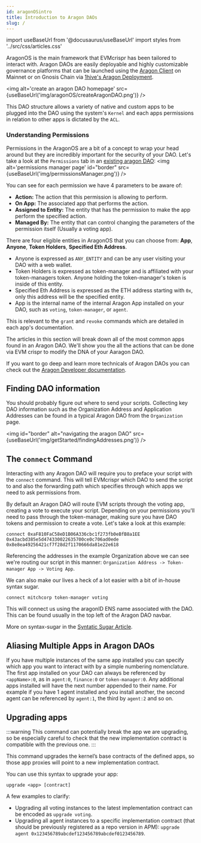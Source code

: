 ```yaml
---
id: aragonOSintro
title: Introduction to Aragon DAOs
slug: /
---
```

import useBaseUrl from '@docusaurus/useBaseUrl'
import styles from '../src/css/articles.css'

AragonOS is the main framework that EVMcrispr has been tailored to interact with. Aragon DAOs are easily deployable and highly customizable governance platforms that can be launched using the [Aragon Client](https://aragon.org/aragon-client) on Mainnet or on Gnosis Chain via [1hive's Aragon Deployment](https://aragon.1hive.org/#/).

<img alt='create an aragon DAO homepage' src={useBaseUrl('img/aragonOS/createAragonDAO.png')} />

This DAO structure allows a variety of native and custom apps to be plugged into the DAO using the system's `Kernel` and each apps permissions in relation to other apps is dictated by the `ACL`.

### Understanding Permissions

Permissions in the AragonOS are a bit of a concept to wrap your head around but they are incredibly important for the security of your DAO. Let's take a look at the `Permissions` tab in an [existing aragon DAO](https://xdai.aragon.blossom.software/#/evmcrisprexampledao/permissions/):
<img alt='permissions manager page' id="border" src={useBaseUrl('img/permissionsManager.png')} />

You can see for each permission we have 4 parameters to be aware of:
- **Action:** The action that this permission is allowing to perform.
- **On App:** The associated app that performs the action.
- **Assigned to Entity:** The entity that has the permission to make the app perform the specified action.
- **Managed By:** The entity that can control changing the parameters of the permission itself (Usually a voting app).

There are four eligible entities in AragonOS that you can choose from: **App**, **Anyone**, **Token Holders**, **Specified Eth Address**.
- Anyone is expressed as `ANY_ENTITY` and can be any user visiting your DAO with a web wallet.
- Token Holders is expressed as token-manager and is affiliated with your token-managers token. Anyone holding the token-manager's token is inside of this entity.
- Specified Eth Address is expressed as the ETH address starting with `0x`, only this address will be the specified entity.
- App is the internal name of the internal Aragon App installed on your DAO, such as `voting`, `token-manager`, or `agent`.

This is relevant to the `grant` and `revoke` commands which are detailed in each app's documentation.

The articles in this section will break down all of the most common apps found in an Aragon DAO. We'll show you the all the actions that can be done via EVM crispr to modify the DNA of your Aaragon DAO.

If you want to go deep and learn more technicals of Aragon DAOs you can check out the [Aragon Developer documentation](https://hack.aragon.org/docs/getting-started).


## Finding DAO information

You should probably figure out where to send your scripts. Collecting key DAO information such as the Organization Address and Application Addresses can be found in a typical Aragon DAO from the `Organization` page.

<img id="border" alt="navigating the aragon DAO" src={useBaseUrl('img/getStarted/findingAddresses.png')} />


## The `connect` Command

Interacting with any Aragon DAO will require you to preface your script with the `connect` command. This will tell EVMcrispr which DAO to send the script to and also the forwarding path which specifies through which apps we need to ask permissions from.

By default an Aragon DAO will route EVM scripts through the voting app, creating a vote to execute your script. Depending on your permissions you'll need to pass through the token-manager, making sure you have DAO tokens and permission to create a vote. Let's take a look at this example:  

```
connect 0xaF810FaC58eD1B06A336cbc1f273fb0eBfB8a1EE 0x43acbd385e5d474330022635700ce0c706ad0ede 0x8e8ea49256421cf7f28d2f1170666da81e22e618
```

Referencing the addresses in the example Organization above we can see we're routing our script in this manner: `Organization Address -> Token-manager App -> Voting App`.

We can also make our lives a heck of a lot easier with a bit of in-house syntax sugar.

```
connect mitchcorp token-manager voting
```

This will connect us using the aragonID ENS name associated with the DAO. This can be found usually in the top left of the Aragon DAO navbar.

More on syntax-sugar in the [Syntatic Sugar Article](/getStarted/syntaxSugar/).


## Aliasing Multiple Apps in Aragon DAOs

If you have multiple instances of the same app installed you can specify which app you want to interact with by a simple numbering nomenclature. The first app installed on your DAO can always be referenced by `<appName>:0`, as in `agent:0`, `finance:0` or `token-manager:0`. Any additional apps installed will have the next number appended to their name. For example if you have 1 agent installed and you install another, the second agent can be referenced by `agent:1`, the third by `agent:2` and so on.

## Upgrading apps
:::warning 
This command can potentially break the app we are upgrading, so be especially careful to check that the new implementation contract is compatible with the previous one.
:::

This command upgrades the kernel’s base contracts of the defined apps, so those app proxies will point to a new implementation contract.

You can use this syntax to upgrade your app:

```
upgrade <app> [contract]
```

A few examples to clarify:

- Upgrading all voting instances to the latest implementation contract can be encoded as `upgrade voting`.
- Upgrading all agent instances to a specific implementation contract (that should be previously registered as a repo version in APM): 
`upgrade agent 0x123456789abcdef123456789abcdef0123456789`.
